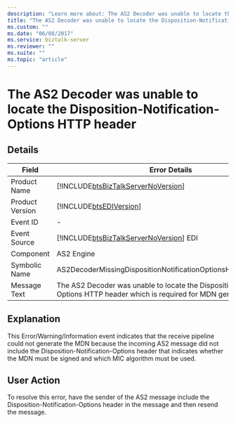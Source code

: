 ```yaml
---
description: "Learn more about: The AS2 Decoder was unable to locate the Disposition-Notification-Options HTTP header"
title: "The AS2 Decoder was unable to locate the Disposition-Notification-Options HTTP header"
ms.custom: ""
ms.date: "06/08/2017"
ms.service: biztalk-server
ms.reviewer: ""
ms.suite: ""
ms.topic: "article"
---
```

# The AS2 Decoder was unable to locate the Disposition-Notification-Options HTTP header
## Details  
  
|   Field         |                                      Error Details                                                                          |
|-----------------|-----------------------------------------------------------------------------------------------------------------------------|
|  Product Name   |                     [!INCLUDE[btsBizTalkServerNoVersion](../includes/btsbiztalkservernoversion-md.md)]                      |
| Product Version |                                 [!INCLUDE[btsEDIVersion](../includes/btsediversion-md.md)]                                  |
|    Event ID     |                                                              -                                                              |
|  Event Source   |                   [!INCLUDE[btsBizTalkServerNoVersion](../includes/btsbiztalkservernoversion-md.md)] EDI                    |
|    Component    |                                                         AS2 Engine                                                          |
|  Symbolic Name  |                               AS2DecoderMissingDispositionNotificationOptionsHTTPHeaderError                                |
|  Message Text   | The AS2 Decoder was unable to locate the Disposition-Notification-Options HTTP header which is required for MDN generation. |
  
## Explanation  
 This Error/Warning/Information event indicates that the receive pipeline could not generate the MDN because the incoming AS2 message did not include the Disposition-Notification-Options header that indicates whether the MDN must be signed and which MIC algorithm must be used.  
  
## User Action  
 To resolve this error, have the sender of the AS2 message include the Disposition-Notification-Options header in the message and then resend the message.
